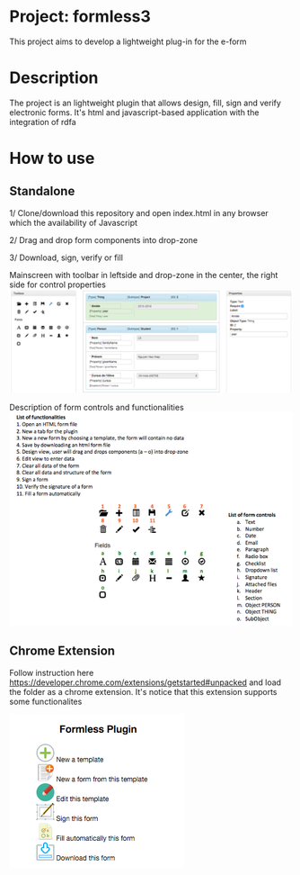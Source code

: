 # Project: formless3
This project aims to develop a lightweight plug-in for the e-form

# Description
The project is an lightweight plugin that allows design, fill, sign and verify electronic forms. It's html and javascript-based application with the integration of rdfa

# How to use
## Standalone
1/ Clone/download this repository and open index.html in any browser which the availability of Javascript

2/ Drag and drop form components into drop-zone

3/ Download, sign, verify or fill

Mainscreen with toolbar in leftside and drop-zone in the center, the right side for control properties
![ScreenShot](https://github.com/lenguyenhaohiep/formless3/blob/master/Screenshots/mainscreen.png)

Description of form controls and functionalities 
![ScreenShot](https://github.com/lenguyenhaohiep/formless3/blob/master/Screenshots/controls.png)


## Chrome Extension
Follow instruction here
https://developer.chrome.com/extensions/getstarted#unpacked and load the folder as a chrome extension. It's notice that this extension supports some functionalites

![ScreenShot](https://github.com/lenguyenhaohiep/formless3/blob/master/Screenshots/chromeextension.png)
